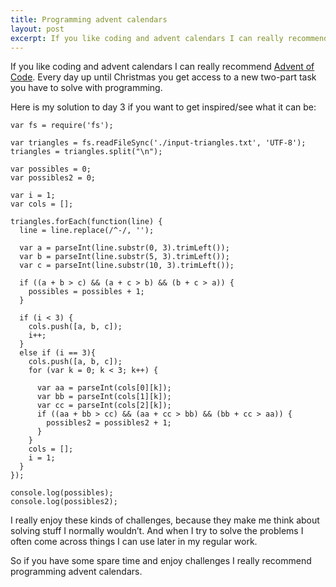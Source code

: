 ```yaml
---
title: Programming advent calendars
layout: post
excerpt: If you like coding and advent calendars I can really recommend Advent of Code. Every day up until Christmas you get access to a new two-part task you have to solve with programming.
---
```

If you like coding and advent calendars I can really recommend [Advent of Code](http://adventofcode.com/2016). Every day up until Christmas you get access to a new two-part task you have to solve with programming.

Here is my solution to day 3 if you want to get inspired/see what it can be:

```
var fs = require('fs');

var triangles = fs.readFileSync('./input-triangles.txt', 'UTF-8');
triangles = triangles.split("\n");

var possibles = 0;
var possibles2 = 0;

var i = 1;
var cols = [];

triangles.forEach(function(line) {
  line = line.replace(/^-/, '');
  
  var a = parseInt(line.substr(0, 3).trimLeft());
  var b = parseInt(line.substr(5, 3).trimLeft());
  var c = parseInt(line.substr(10, 3).trimLeft());
  
  if ((a + b > c) && (a + c > b) && (b + c > a)) {
    possibles = possibles + 1;
  }

  if (i < 3) {
    cols.push([a, b, c]);
    i++;
  }
  else if (i == 3){
    cols.push([a, b, c]);
    for (var k = 0; k < 3; k++) {

      var aa = parseInt(cols[0][k]);
      var bb = parseInt(cols[1][k]);
      var cc = parseInt(cols[2][k]);
      if ((aa + bb > cc) && (aa + cc > bb) && (bb + cc > aa)) {
        possibles2 = possibles2 + 1;
      }
    }
    cols = [];
    i = 1;
  }
});

console.log(possibles);
console.log(possibles2);
```

I really enjoy these kinds of challenges, because they make me think about solving stuff I normally wouldn’t. And when I try to solve the problems I often come across things I can use later in my regular work.

So if you have some spare time and enjoy challenges I really recommend programming advent calendars.
